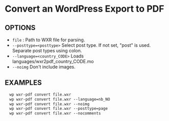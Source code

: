 # Convert an WordPress Export to PDF

## OPTIONS
- `file` : Path to WXR file for parsing.
- `--posttype=<posttype>`  Select post type. If not set, "post" is used. Separate post types using colon.
- `--language=<country_CODE>` Loads languages/wxr2pdf_country_CODE.mo
- `--noimg` Don't include images.

## EXAMPLES
```txt
  wp wxr-pdf convert file.wxr
  wp wxr-pdf convert file.wxr --language=nb_NO
  wp wxr-pdf convert file.wxr --noimg
  wp wxr-pdf convert file.wxr --posttype=page
  wp wxr-pdf convert file.wxr --nocomments
```

